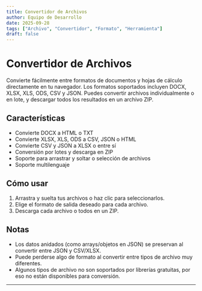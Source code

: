 ```yaml
---
title: Convertidor de Archivos
author: Equipo de Desarrollo
date: 2025-09-28
tags: ["Archivo", "Convertidor", "Formato", "Herramienta"]
draft: false
---
```


# Convertidor de Archivos

Convierte fácilmente entre formatos de documentos y hojas de cálculo directamente en tu navegador. Los formatos soportados incluyen DOCX, XLSX, XLS, ODS, CSV y JSON. Puedes convertir archivos individualmente o en lote, y descargar todos los resultados en un archivo ZIP.

## Características

- Convierte DOCX a HTML o TXT
- Convierte XLSX, XLS, ODS a CSV, JSON o HTML
- Convierte CSV y JSON a XLSX o entre sí
- Conversión por lotes y descarga en ZIP
- Soporte para arrastrar y soltar o selección de archivos
- Soporte multilenguaje

## Cómo usar

1. Arrastra y suelta tus archivos o haz clic para seleccionarlos.
2. Elige el formato de salida deseado para cada archivo.
3. Descarga cada archivo o todos en un ZIP.

## Notas

- Los datos anidados (como arrays/objetos en JSON) se preservan al convertir entre JSON y CSV/XLSX.
- Puede perderse algo de formato al convertir entre tipos de archivo muy diferentes.
- Algunos tipos de archivo no son soportados por librerías gratuitas, por eso no están disponibles para conversión.

---
